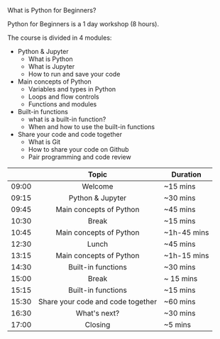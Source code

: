 What is Python for Beginners?

Python for Beginners is a 1 day workshop (8 hours).

The course is divided in 4 modules:


- Python & Jupyter
    - What is Python
    - What is Jupyter
    - How to run and save your code
- Main concepts of Python
    - Variables and types in Python
    - Loops and flow controls
    - Functions and modules
- Built-in functions
    - what is a built-in function?
    - When and how to use the built-in functions
- Share your code and code together
    - What is Git
    - How to share your code on Github
    - Pair programming and code review


|       | Topic         | Duration |
| ------|:-------------:| ------|
| 09:00 | Welcome | ~15 mins
| 09:15 | Python & Jupyter | ~30 mins
| 09:45 | Main concepts of Python | ~45 mins
| 10:30 | Break      | ~15 mins
| 10:45 | Main concepts of Python | ~1h-45 mins
| 12:30 | Lunch     | ~45 mins
| 13:15 | Main concepts of Python | ~1h-15 mins
| 14:30 | Built-in functions  | ~30  mins
| 15:00 | Break      | ~ 15 mins
| 15:15 | Built-in functions | ~15 mins
| 15:30 | Share your code and code together | ~60 mins
| 16:30 | What's next? | ~30 mins
| 17:00 | Closing   | ~5 mins
